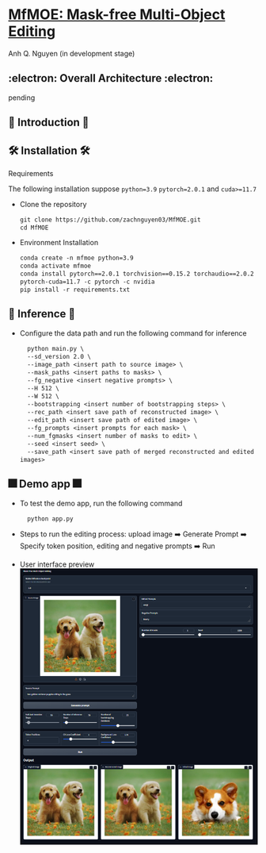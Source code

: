 # [MfMOE: Mask-free Multi-Object Editing](https://vcl.seoultech.ac.kr)

Anh Q. Nguyen (in development stage)

## :electron: Overall Architecture :electron:

pending

## :tada: Introduction :tada:


## :hammer_and_wrench: Installation :hammer_and_wrench:

Requirements

The following installation suppose `python=3.9` `pytorch=2.0.1` and `cuda>=11.7`

- Clone the repository

  ```
  git clone https://github.com/zachnguyen03/MfMOE.git
  cd MfMOE
  ```

- Environment Installation
  ```
  conda create -n mfmoe python=3.9
  conda activate mfmoe
  conda install pytorch==2.0.1 torchvision==0.15.2 torchaudio==2.0.2 pytorch-cuda=11.7 -c pytorch -c nvidia
  pip install -r requirements.txt
  ```

## :nut_and_bolt: Inference :nut_and_bolt:
- Configure the data path and run the following command for inference
  ```
    python main.py \
    --sd_version 2.0 \
    --image_path <insert path to source image> \
    --mask_paths <insert paths to masks> \
    --fg_negative <insert negative prompts> \
    --H 512 \
    --W 512 \
    --bootstrapping <insert number of bootstrapping steps> \
    --rec_path <insert save path of reconstructed image> \
    --edit_path <insert save path of edited image> \
    --fg_prompts <insert prompts for each mask> \
    --num_fgmasks <insert number of masks to edit> \
    --seed <insert seed> \
    --save_path <insert save path of merged reconstructed and edited images>
  ```

## :fireworks: Demo app :fireworks:
- To test the demo app, run the following command
  ```
    python app.py
  ```

- Steps to run the editing process: upload image :arrow_right: Generate Prompt :arrow_right: Specify token position, editing and negative prompts :arrow_right: Run

- User interface preview ![demo](./assets/demo.png)
